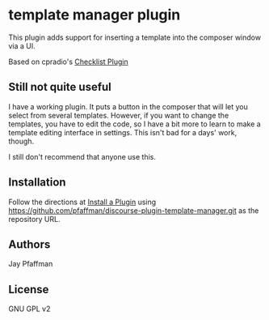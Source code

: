 # template manager plugin
This plugin adds support for inserting a template into the composer window via a UI.

Based on cpradio's [Checklist Plugin](https://github.com/cpradio/discourse-plugin-checklist)

## Still not quite useful

I have a working plugin. It puts a button in the composer that will
let you select from several templates. However, if you want to change
the templates, you have to edit the code, so I have a bit more to
learn to make a template editing interface in settings. This isn't bad
for a days' work, though.

I still don't recommend that anyone use this.

## Installation

Follow the directions at [Install a Plugin](https://meta.discourse.org/t/install-a-plugin/19157) using https://github.com/pfaffman/discourse-plugin-template-manager.git as the repository URL.

## Authors

Jay Pfaffman

## License

GNU GPL v2

